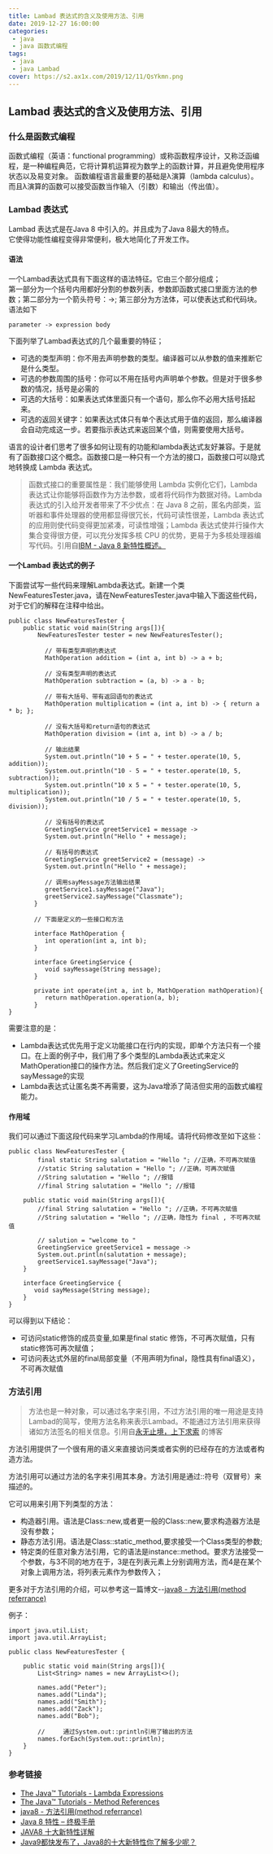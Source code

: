 ```yaml
---
title: Lambad 表达式的含义及使用方法、引用
date: 2019-12-27 16:00:00
categories:
 - java
 - java 函数式编程
tags:
 - java
 - java Lambad
cover: https://s2.ax1x.com/2019/12/11/QsYkmn.png
---
```



## Lambad 表达式的含义及使用方法、引用

### 什么是函数式编程

函数式编程（英语：functional programming）或称函数程序设计，又称泛函编程，是一种编程典范，它将计算机运算视为数学上的函数计算，并且避免使用程序状态以及易变对象。
函数编程语言最重要的基础是λ演算（lambda calculus）。而且λ演算的函数可以接受函数当作输入（引数）和输出（传出值）。

### Lambad 表达式

Lambad 表达式是在Java 8 中引入的。并且成为了Java 8最大的特点。  
它使得功能性编程变得非常便利，极大地简化了开发工作。  

#### 语法

一个Lambad表达式具有下面这样的语法特征。它由三个部分组成；  
第一部分为一个括号内用都好分割的参数列表，参数即函数式接口里面方法的参数；第二部分为一个箭头符号：->; 第三部分为方法体，可以使表达式和代码块。语法如下  

```
parameter -> expression body
```

下面列举了Lambad表达式的几个最重要的特征；  

* 可选的类型声明：你不用去声明参数的类型。编译器可以从参数的值来推断它是什么类型。  
* 可选的参数周围的括号：你可以不用在括号内声明单个参数。但是对于很多参数的情况，括号是必需的  
* 可选的大括号：如果表达式体里面只有一个语句，那么你不必用大括号括起来。  
* 可选的返回关键字：如果表达式体只有单个表达式用于值的返回，那么编译器会自动完成这一步。若要指示表达式来返回某个值，则需要使用大括号。  

语言的设计者们思考了很多如何让现有的功能和lambda表达式友好兼容。于是就有了函数接口这个概念。函数接口是一种只有一个方法的接口，函数接口可以隐式地转换成 Lambda 表达式。  

> 函数式接口的重要属性是：我们能够使用 Lambda 实例化它们，Lambda 表达式让你能够将函数作为方法参数，或者将代码作为数据对待。Lambda 表达式的引入给开发者带来了不少优点：在 Java 8 之前，匿名内部类，监听器和事件处理器的使用都显得很冗长，代码可读性很差，Lambda 表达式的应用则使代码变得更加紧凑，可读性增强；Lambda 表达式使并行操作大集合变得很方便，可以充分发挥多核 CPU 的优势，更易于为多核处理器编写代码。引用自[IBM - Java 8 新特性概述。](http://www.ibm.com/developerworks/cn/java/j-lo-jdk8newfeature/index.html)  

#### 一个Lambad 表达式的例子

下面尝试写一些代码来理解Lambda表达式。新建一个类NewFeaturesTester.java，请在NewFeaturesTester.java中输入下面这些代码，对于它们的解释在注释中给出。  

```
public class NewFeaturesTester {
    public static void main(String args[]){
        NewFeaturesTester tester = new NewFeaturesTester();

          // 带有类型声明的表达式
          MathOperation addition = (int a, int b) -> a + b;

          // 没有类型声明的表达式
          MathOperation subtraction = (a, b) -> a - b;

          // 带有大括号、带有返回语句的表达式
          MathOperation multiplication = (int a, int b) -> { return a * b; };

          // 没有大括号和return语句的表达式
          MathOperation division = (int a, int b) -> a / b;

          // 输出结果
          System.out.println("10 + 5 = " + tester.operate(10, 5, addition));
          System.out.println("10 - 5 = " + tester.operate(10, 5, subtraction));
          System.out.println("10 x 5 = " + tester.operate(10, 5, multiplication));
          System.out.println("10 / 5 = " + tester.operate(10, 5, division));

          // 没有括号的表达式            
          GreetingService greetService1 = message ->
          System.out.println("Hello " + message);

          // 有括号的表达式            
          GreetingService greetService2 = (message) ->
          System.out.println("Hello " + message);

          // 调用sayMessage方法输出结果
          greetService1.sayMessage("Java");
          greetService2.sayMessage("Classmate");
       }

       // 下面是定义的一些接口和方法

       interface MathOperation {
          int operation(int a, int b);
       }

       interface GreetingService {
          void sayMessage(String message);
       }

       private int operate(int a, int b, MathOperation mathOperation){
          return mathOperation.operation(a, b);
       }
}
```

需要注意的是：  

* Lambda表达式优先用于定义功能接口在行内的实现，即单个方法只有一个接口。在上面的例子中，我们用了多个类型的Lambda表达式来定义MathOperation接口的操作方法。然后我们定义了GreetingService的sayMessage的实现  
* Lambda表达式让匿名类不再需要，这为Java增添了简洁但实用的函数式编程能力。  

#### 作用域

我们可以通过下面这段代码来学习Lambda的作用域。请将代码修改至如下这些：  

```
public class NewFeaturesTester {
        final static String salutation = "Hello "; //正确，不可再次赋值
        //static String salutation = "Hello "; //正确，可再次赋值
        //String salutation = "Hello "; //报错
        //final String salutation = "Hello "; //报错

    public static void main(String args[]){
        //final String salutation = "Hello "; //正确，不可再次赋值
        //String salutation = "Hello "; //正确，隐性为 final , 不可再次赋值

        // salution = "welcome to "  
        GreetingService greetService1 = message -> 
        System.out.println(salutation + message);
        greetService1.sayMessage("Java");
    }

    interface GreetingService {
       void sayMessage(String message);
    }
}
```

可以得到以下结论：  

* 可访问static修饰的成员变量,如果是final static 修饰，不可再次赋值，只有static修饰可再次赋值；  
* 可访问表达式外层的final局部变量（不用声明为final，隐性具有final语义），不可再次赋值  

### 方法引用

> 方法也是一种对象，可以通过名字来引用，不过方法引用的唯一用途是支持Lambad的简写，使用方法名称来表示Lambad。不能通过方法引用来获得诸如方法签名的相关信息。引用自[永无止境，上下求索](http://blog.csdn.net/kimylrong/article/details/47255123) 的博客  


方法引用提供了一个很有用的语义来直接访问类或者实例的已经存在的方法或者构造方法。  

方法引用可以通过方法的名字来引用其本身。方法引用是通过::符号（双冒号）来描述的。  

它可以用来引用下列类型的方法：  

* 构造器引用。语法是Class::new,或者更一般的Class<T>::new,要求构造器方法是没有参数；  
* 静态方法引用。语法是Class::static_method,要求接受一个Class类型的参数;  
* 特定类的任意对象方法引用，它的语法是instance::method。要求方法接受一个参数，与3不同的地方在于，3是在列表元素上分别调用方法，而4是在某个对象上调用方法，将列表元素作为参数传入；  

更多对于方法引用的介绍，可以参考这一篇博文--[java8 - 方法引用(method referrance)](http://blog.csdn.net/wwwsssaaaddd/article/details/37573517) 

例子：

```
import java.util.List;
import java.util.ArrayList;

public class NewFeaturesTester {

    public static void main(String args[]){
        List<String> names = new ArrayList<>();

        names.add("Peter");
        names.add("Linda");
        names.add("Smith");
        names.add("Zack");
        names.add("Bob");

        //     通过System.out::println引用了输出的方法
        names.forEach(System.out::println);
    }
}
```

### 参考链接

* [The Java™ Tutorials - Lambda Expressions](http://docs.oracle.com/javase/tutorial/java/javaOO/lambdaexpressions.html)
* [The Java™ Tutorials - Method References](http://docs.oracle.com/javase/tutorial/java/javaOO/methodreferences.html)
* [java8 - 方法引用(method referrance)](http://blog.csdn.net/wwwsssaaaddd/article/details/37573517)
* [Java 8 特性 – 终极手册](http://www.importnew.com/19345.html)
* [JAVA8 十大新特性详解](http://www.jb51.net/article/48304.htm)
* [Java9都快发布了，Java8的十大新特性你了解多少呢？](http://www.cnblogs.com/pkufork/p/java_8.html)


